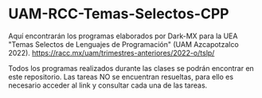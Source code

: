 # UAM-RCC-Temas-Selectos-CPP
Aquí encontrarán los programas elaborados por Dark-MX para la UEA "Temas Selectos de Lenguajes de Programación" (UAM Azcapotzalco 2022). https://racc.mx/uam/trimestres-anteriores/2022-o/tslp/

Todos los programas realizados durante las clases se podrán encontrar en este repositorio.
Las tareas NO se encuentran resueltas, para ello es necesario acceder al link y consultar cada una de las tareas.
